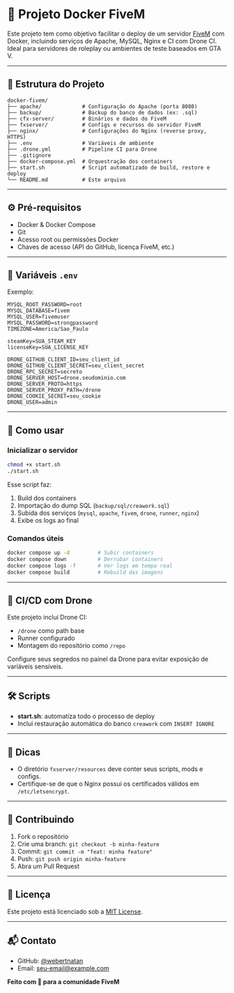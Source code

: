 # 🚓 Projeto Docker FiveM

Este projeto tem como objetivo facilitar o deploy de um servidor [FiveM](https://fivem.net/) com Docker, incluindo serviços de Apache, MySQL, Nginx e CI com Drone CI. Ideal para servidores de roleplay ou ambientes de teste baseados em GTA V.

---

## 📁 Estrutura do Projeto

```
docker-fivem/
├── apache/             # Configuração do Apache (porta 8080)
├── backup/             # Backup do banco de dados (ex: .sql)
├── cfx-server/         # Binários e dados do FiveM
├── fxserver/           # Configs e recursos do servidor FiveM
├── nginx/              # Configurações do Nginx (reverse proxy, HTTPS)
├── .env                # Variáveis de ambiente
├── .drone.yml          # Pipeline CI para Drone
├── .gitignore
├── docker-compose.yml  # Orquestração dos containers
├── start.sh            # Script automatizado de build, restore e deploy
└── README.md           # Este arquivo
```

---

## ⚙️ Pré-requisitos

- Docker & Docker Compose
- Git
- Acesso root ou permissões Docker
- Chaves de acesso (API do GitHub, licença FiveM, etc.)

---

## 🔧 Variáveis `.env`

Exemplo:

```env
MYSQL_ROOT_PASSWORD=root
MYSQL_DATABASE=fivem
MYSQL_USER=fivemuser
MYSQL_PASSWORD=strongpassword
TIMEZONE=America/Sao_Paulo

steamKey=SUA_STEAM_KEY
licenseKey=SUA_LICENSE_KEY

DRONE_GITHUB_CLIENT_ID=seu_client_id
DRONE_GITHUB_CLIENT_SECRET=seu_client_secret
DRONE_RPC_SECRET=secreto
DRONE_SERVER_HOST=drone.seudominio.com
DRONE_SERVER_PROTO=https
DRONE_SERVER_PROXY_PATH=/drone
DRONE_COOKIE_SECRET=seu_cookie
DRONE_USER=admin
```

---

## 🚀 Como usar

### Inicializar o servidor

```bash
chmod +x start.sh
./start.sh
```

Esse script faz:

1. Build dos containers
2. Importação do dump SQL (`backup/sql/creawork.sql`)
3. Subida dos serviços (`mysql`, `apache`, `fivem`, `drone`, `runner`, `nginx`)
4. Exibe os logs ao final

### Comandos úteis

```bash
docker compose up -d         # Subir containers
docker compose down          # Derrubar containers
docker compose logs -f       # Ver logs em tempo real
docker compose build         # Rebuild das imagens
```

---

## 🧪 CI/CD com Drone

Este projeto inclui Drone CI:

- `/drone` como path base
- Runner configurado
- Montagem do repositório como `/repo`

Configure seus segredos no painel da Drone para evitar exposição de variáveis sensíveis.

---

## 🛠️ Scripts

- **start.sh**: automatiza todo o processo de deploy
- Inclui restauração automática do banco `creawork` com `INSERT IGNORE`

---

## 🧠 Dicas

- O diretório `fxserver/resources` deve conter seus scripts, mods e configs.
- Certifique-se de que o Nginx possui os certificados válidos em `/etc/letsencrypt`.

---

## 🤝 Contribuindo

1. Fork o repositório
2. Crie uma branch: `git checkout -b minha-feature`
3. Commit: `git commit -m "feat: minha feature"`
4. Push: `git push origin minha-feature`
5. Abra um Pull Request

---

## 📄 Licença

Este projeto está licenciado sob a [MIT License](LICENSE).

---

## 📬 Contato

- GitHub: [@webertnatan](https://github.com/webertnatan)
- Email: seu-email@example.com

**Feito com 💙 para a comunidade FiveM**